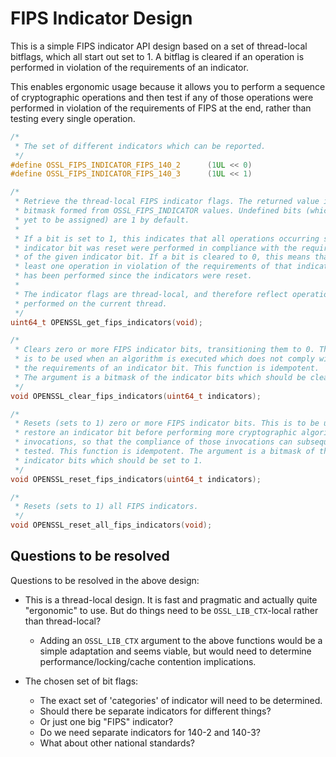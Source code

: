FIPS Indicator Design
=====================

This is a simple FIPS indicator API design based on a set of thread-local
bitflags, which all start out set to 1. A bitflag is cleared if an operation is
performed in violation of the requirements of an indicator.

This enables ergonomic usage because it allows you to perform a sequence of
cryptographic operations and then test if any of those operations were performed
in violation of the requirements of FIPS at the end, rather than testing every
single operation.

```c
/*
 * The set of different indicators which can be reported.
 */
#define OSSL_FIPS_INDICATOR_FIPS_140_2      (1UL << 0)
#define OSSL_FIPS_INDICATOR_FIPS_140_3      (1UL << 1)

/*
 * Retrieve the thread-local FIPS indicator flags. The returned value is a
 * bitmask formed from OSSL_FIPS_INDICATOR values. Undefined bits (which have
 * yet to be assigned) are 1 by default.
 *
 * If a bit is set to 1, this indicates that all operations occurring since that
 * indicator bit was reset were performed in compliance with the requirements
 * of the given indicator bit. If a bit is cleared to 0, this means that at
 * least one operation in violation of the requirements of that indicator bit
 * has been performed since the indicators were reset.
 *
 * The indicator flags are thread-local, and therefore reflect operations
 * performed on the current thread.
 */
uint64_t OPENSSL_get_fips_indicators(void);

/*
 * Clears zero or more FIPS indicator bits, transitioning them to 0. This
 * is to be used when an algorithm is executed which does not comply with
 * the requirements of an indicator bit. This function is idempotent.
 * The argument is a bitmask of the indicator bits which should be cleared.
 */
void OPENSSL_clear_fips_indicators(uint64_t indicators);

/*
 * Resets (sets to 1) zero or more FIPS indicator bits. This is to be used to
 * restore an indicator bit before performing more cryptographic algorithm
 * invocations, so that the compliance of those invocations can subsequently be
 * tested. This function is idempotent. The argument is a bitmask of the
 * indicator bits which should be set to 1.
 */
void OPENSSL_reset_fips_indicators(uint64_t indicators);

/*
 * Resets (sets to 1) all FIPS indicators.
 */
void OPENSSL_reset_all_fips_indicators(void);
```

Questions to be resolved
------------------------

Questions to be resolved in the above design:

* This is a thread-local design. It is fast and pragmatic and actually quite
  "ergonomic" to use. But do things need to be `OSSL_LIB_CTX`-local rather than
  thread-local?

  * Adding an `OSSL_LIB_CTX` argument to the above functions would be a simple
    adaptation and seems viable, but would need to determine
    performance/locking/cache contention implications.

* The chosen set of bit flags:
  * The exact set of 'categories' of indicator will need to be determined.
  * Should there be separate indicators for different things?
  * Or just one big "FIPS" indicator?
  * Do we need separate indicators for 140-2 and 140-3?
  * What about other national standards?
